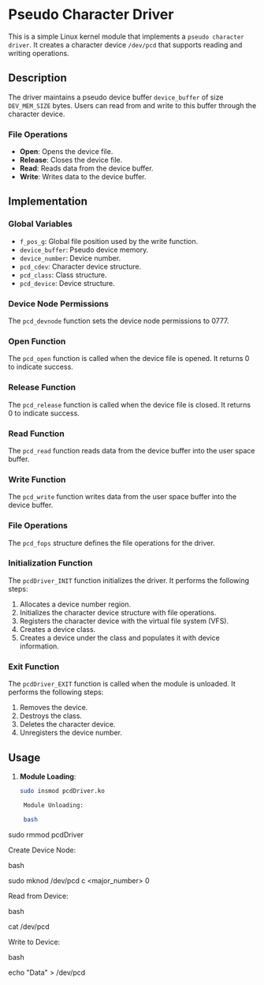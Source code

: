 # Pseudo Character Driver

This is a simple Linux kernel module that implements a `pseudo character driver`. It creates a character device `/dev/pcd` that supports reading and writing operations.

## Description

The driver maintains a pseudo device buffer `device_buffer` of size `DEV_MEM_SIZE` bytes. Users can read from and write to this buffer through the character device.

### File Operations

- **Open**: Opens the device file.
- **Release**: Closes the device file.
- **Read**: Reads data from the device buffer.
- **Write**: Writes data to the device buffer.

## Implementation

### Global Variables

- `f_pos_g`: Global file position used by the write function.
- `device_buffer`: Pseudo device memory.
- `device_number`: Device number.
- `pcd_cdev`: Character device structure.
- `pcd_class`: Class structure.
- `pcd_device`: Device structure.

### Device Node Permissions

The `pcd_devnode` function sets the device node permissions to 0777.

### Open Function

The `pcd_open` function is called when the device file is opened. It returns 0 to indicate success.

### Release Function

The `pcd_release` function is called when the device file is closed. It returns 0 to indicate success.

### Read Function

The `pcd_read` function reads data from the device buffer into the user space buffer.

### Write Function

The `pcd_write` function writes data from the user space buffer into the device buffer.

### File Operations

The `pcd_fops` structure defines the file operations for the driver.

### Initialization Function

The `pcdDriver_INIT` function initializes the driver. It performs the following steps:

1. Allocates a device number region.
2. Initializes the character device structure with file operations.
3. Registers the character device with the virtual file system (VFS).
4. Creates a device class.
5. Creates a device under the class and populates it with device information.

### Exit Function

The `pcdDriver_EXIT` function is called when the module is unloaded. It performs the following steps:

1. Removes the device.
2. Destroys the class.
3. Deletes the character device.
4. Unregisters the device number.

## Usage

1. **Module Loading**:
   ```bash
   sudo insmod pcdDriver.ko

    Module Unloading:

    bash

sudo rmmod pcdDriver

Create Device Node:

bash

sudo mknod /dev/pcd c <major_number> 0

Read from Device:

bash

cat /dev/pcd

Write to Device:

bash

echo "Data" > /dev/pcd
